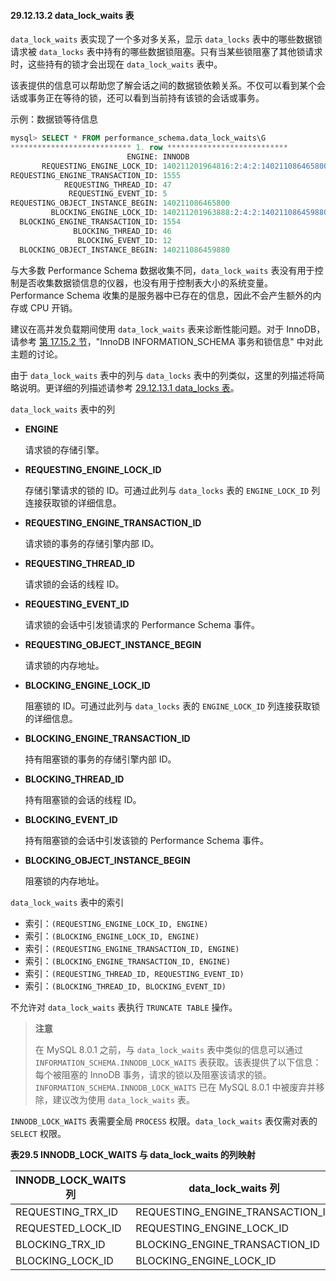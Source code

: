 #### 29.12.13.2 data_lock_waits 表

`data_lock_waits` 表实现了一个多对多关系，显示 `data_locks` 表中的哪些数据锁请求被 `data_locks` 表中持有的哪些数据锁阻塞。只有当某些锁阻塞了其他锁请求时，这些持有的锁才会出现在 `data_lock_waits` 表中。

该表提供的信息可以帮助您了解会话之间的数据锁依赖关系。不仅可以看到某个会话或事务正在等待的锁，还可以看到当前持有该锁的会话或事务。

示例：数据锁等待信息

```sql
mysql> SELECT * FROM performance_schema.data_lock_waits\G
*************************** 1. row ***************************
                          ENGINE: INNODB
       REQUESTING_ENGINE_LOCK_ID: 140211201964816:2:4:2:140211086465800
REQUESTING_ENGINE_TRANSACTION_ID: 1555
            REQUESTING_THREAD_ID: 47
             REQUESTING_EVENT_ID: 5
REQUESTING_OBJECT_INSTANCE_BEGIN: 140211086465800
         BLOCKING_ENGINE_LOCK_ID: 140211201963888:2:4:2:140211086459880
  BLOCKING_ENGINE_TRANSACTION_ID: 1554
              BLOCKING_THREAD_ID: 46
               BLOCKING_EVENT_ID: 12
  BLOCKING_OBJECT_INSTANCE_BEGIN: 140211086459880
```

与大多数 Performance Schema 数据收集不同，`data_lock_waits` 表没有用于控制是否收集数据锁信息的仪器，也没有用于控制表大小的系统变量。Performance Schema 收集的是服务器中已存在的信息，因此不会产生额外的内存或 CPU 开销。

建议在高并发负载期间使用 `data_lock_waits` 表来诊断性能问题。对于 InnoDB，请参考 [第 17.15.2 节](#17.15.2)，"InnoDB INFORMATION_SCHEMA 事务和锁信息" 中对此主题的讨论。

由于 `data_lock_waits` 表中的列与 `data_locks` 表中的列类似，这里的列描述将简略说明。更详细的列描述请参考 [29.12.13.1 data_locks 表](#29.12.13.1)。

`data_lock_waits` 表中的列

- **ENGINE**  

  请求锁的存储引擎。

- **REQUESTING_ENGINE_LOCK_ID**  

  存储引擎请求的锁的 ID。可通过此列与 `data_locks` 表的 `ENGINE_LOCK_ID` 列连接获取锁的详细信息。

- **REQUESTING_ENGINE_TRANSACTION_ID**  

  请求锁的事务的存储引擎内部 ID。

- **REQUESTING_THREAD_ID**  

  请求锁的会话的线程 ID。

- **REQUESTING_EVENT_ID**  

  请求锁的会话中引发锁请求的 Performance Schema 事件。

- **REQUESTING_OBJECT_INSTANCE_BEGIN**  

  请求锁的内存地址。

- **BLOCKING_ENGINE_LOCK_ID**  

  阻塞锁的 ID。可通过此列与 `data_locks` 表的 `ENGINE_LOCK_ID` 列连接获取锁的详细信息。

- **BLOCKING_ENGINE_TRANSACTION_ID**  

  持有阻塞锁的事务的存储引擎内部 ID。

- **BLOCKING_THREAD_ID**  

  持有阻塞锁的会话的线程 ID。

- **BLOCKING_EVENT_ID**  

  持有阻塞锁的会话中引发该锁的 Performance Schema 事件。

- **BLOCKING_OBJECT_INSTANCE_BEGIN**  

  阻塞锁的内存地址。

`data_lock_waits` 表中的索引

- 索引：`(REQUESTING_ENGINE_LOCK_ID, ENGINE)`
- 索引：`(BLOCKING_ENGINE_LOCK_ID, ENGINE)`
- 索引：`(REQUESTING_ENGINE_TRANSACTION_ID, ENGINE)`
- 索引：`(BLOCKING_ENGINE_TRANSACTION_ID, ENGINE)`
- 索引：`(REQUESTING_THREAD_ID, REQUESTING_EVENT_ID)`
- 索引：`(BLOCKING_THREAD_ID, BLOCKING_EVENT_ID)`

不允许对 `data_lock_waits` 表执行 `TRUNCATE TABLE` 操作。

> **注意**
>
> 在 MySQL 8.0.1 之前，与 `data_lock_waits` 表中类似的信息可以通过 `INFORMATION_SCHEMA.INNODB_LOCK_WAITS` 表获取。该表提供了以下信息：每个被阻塞的 InnoDB 事务，请求的锁以及阻塞该请求的锁。 `INFORMATION_SCHEMA.INNODB_LOCK_WAITS` 已在 MySQL 8.0.1 中被废弃并移除，建议改为使用 `data_lock_waits` 表。

`INNODB_LOCK_WAITS` 表需要全局 `PROCESS` 权限。`data_lock_waits` 表仅需对表的 `SELECT` 权限。

**表29.5 INNODB_LOCK_WAITS 与 data_lock_waits 的列映射**

| INNODB_LOCK_WAITS 列 | data_lock_waits 列               |
| -------------------- | -------------------------------- |
| REQUESTING_TRX_ID    | REQUESTING_ENGINE_TRANSACTION_ID |
| REQUESTED_LOCK_ID    | REQUESTING_ENGINE_LOCK_ID        |
| BLOCKING_TRX_ID      | BLOCKING_ENGINE_TRANSACTION_ID   |
| BLOCKING_LOCK_ID     | BLOCKING_ENGINE_LOCK_ID          |